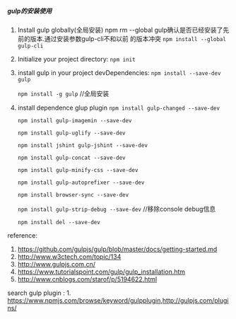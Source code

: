 ##### gulp的安装使用
1. Install gulp globally(全局安装) npm rm --global gulp确认是否已经安装了先前的版本.通过安装参数gulp-cli不和以前 的版本冲突
 `npm install --global gulp-cli`
 
1.  Initialize your project directory:
`npm init`

1. install gulp in your project devDependencies:
	`npm install --save-dev gulp`
    
	`npm install -g gulp`    	//全局安装

1. install dependence glup plugin
	`npm install gulp-changed --save-dev`

	`npm install gulp-imagemin --save-dev`

	`npm install gulp-uglify --save-dev`

	`npm install jshint gulp-jshint --save-dev`

	`npm install gulp-concat --save-dev`

	`npm install gulp-minify-css --save-dev`

	`npm install gulp-autoprefixer --save-dev`

	`npm install browser-sync --save-dev`

	`npm install gulp-strip-debug --save-dev` //移除console debug信息

	`npm install del --save-dev` 


reference:
 1. https://github.com/gulpjs/gulp/blob/master/docs/getting-started.md
 1. http://www.w3ctech.com/topic/134
 1. http://www.gulpjs.com.cn/
 1. https://www.tutorialspoint.com/gulp/gulp_installation.htm
 1. http://www.cnblogs.com/starof/p/5194622.html

search gulp plugin : 1. https://www.npmjs.com/browse/keyword/gulpplugin,http://gulpjs.com/plugins/






